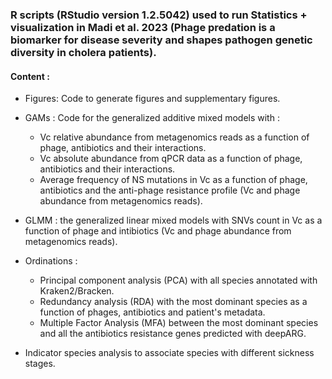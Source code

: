 ### R scripts (RStudio version 1.2.5042) used to run Statistics + visualization in Madi et al. 2023 (Phage predation is a biomarker for disease severity and shapes pathogen genetic diversity in cholera patients).

#### Content :

* Figures: Code to generate figures and supplementary figures.
  
* GAMs : Code for the generalized additive mixed models with :
   -  Vc relative abundance from metagenomics reads as a function of phage, antibiotics and their interactions.
   -  Vc absolute abundance from qPCR data as a function of phage, antibiotics and their interactions.
   -  Average frequency of NS mutations in Vc as a function of phage, antibiotics and the anti-phage resistance profile (Vc and phage abundance from metagenomics reads).

* GLMM : the generalized linear mixed models with SNVs count in Vc as a function of phage and intibiotics (Vc and phage abundance from metagenomics reads).
  
* Ordinations :
   -  Principal component analysis (PCA) with all species annotated with Kraken2/Bracken.
   -  Redundancy analysis (RDA) with the most dominant species as a function of phages, antibiotics and patient's metadata.
   -  Multiple Factor Analysis (MFA) between the most dominant species and all the antibiotics resistance genes predicted with deepARG.
     
* Indicator species analysis to associate species with different sickness stages.
